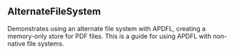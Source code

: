 ## AlternateFileSystem
Demonstrates using an alternate file system with APDFL, creating a memory-only store for PDF files. This is a guide for using APDFL with non-native file systems.
